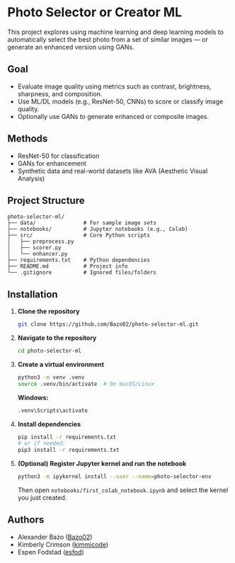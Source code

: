 
# Photo Selector or Creator ML

This project explores using machine learning and deep learning models to automatically select the best photo from a set of similar images — or generate an enhanced version using GANs.

##  Goal
- Evaluate image quality using metrics such as contrast, brightness, sharpness, and composition.
- Use ML/DL models (e.g., ResNet-50, CNNs) to score or classify image quality.
- Optionally use GANs to generate enhanced or composite images.

##  Methods
- ResNet-50 for classification
- GANs for enhancement
- Synthetic data and real-world datasets like AVA (Aesthetic Visual Analysis)

##  Project Structure
```
photo-selector-ml/
├── data/               # For sample image sets  
├── notebooks/          # Jupyter notebooks (e.g., Colab)  
├── src/                # Core Python scripts  
│   ├── preprocess.py  
│   ├── scorer.py  
│   └── enhancer.py  
├── requirements.txt    # Python dependencies  
├── README.md           # Project info  
└── .gitignore          # Ignored files/folders
```

##  Installation

1. **Clone the repository**  
   ```bash
   git clone https://github.com/Bazo02/photo-selector-ml.git
   ```

2. **Navigate to the repository**  
   ```bash
   cd photo-selector-ml
   ```

3. **Create a virtual environment**  
   ```bash
   python3 -m venv .venv
   source .venv/bin/activate  # On macOS/Linux
   ```

   **Windows:**  
   ```bash
   .venv\Scripts\activate
   ```

4. **Install dependencies**  
   ```bash
   pip install -r requirements.txt
   # or if needed:
   pip3 install -r requirements.txt
   ```

5. **(Optional) Register Jupyter kernel and run the notebook**  
   ```bash
   python3 -m ipykernel install --user --name=photo-selector-env
   ```

   Then open `notebooks/first_colab_notebook.ipynb` and select the kernel you just created.

## Authors
- Alexander Bazo ([Bazo02](https://github.com/Bazo02))
- Kimberly Crimson ([kimmicode](https://github.com/kimmicode))
- Espen Fodstad ([esfod](https://github.com/esfod))

```